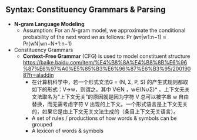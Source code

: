 ## Syntax: Constituency Grammars & Parsing ##
* **N-gram Language Modeling**
    * Assumption: For an 𝑁-gram model, we approximate the conditional probability of the next word 𝑤𝑛 as follows: Pr (𝑤𝑛|w1:n−1) ≈ Pr(wN|wn−N+1:n−1)
* Constituency Grammars
    * **Context-Free Grammar** (CFG) is used to model constituent structure https://baike.baidu.com/item/%E4%B8%8A%E4%B8%8B%E6%96%87%E6%97%A0%E5%85%B3%E6%96%87%E6%B3%95/2001908?fr=aladdin
        * 在计算机科学中，若一个形式文法G = (N, Σ, P, S) 的产生式规则都取如下的形式：V->w，则谓之。其中 V∈N ，w∈(N∪Σ)* 。上下文无关文法取名为“上下文无关”的原因就是因为字符 V 总可以被字串 w 自由替换，而无需考虑字符 V 出现的上下文。一个形式语言是上下文无关的，如果它是由上下文无关文法生成的（条目上下文无关语言）。
        * A set of rules / productions of how words & symbols can be grouped
        * A lexicon of words & symbols